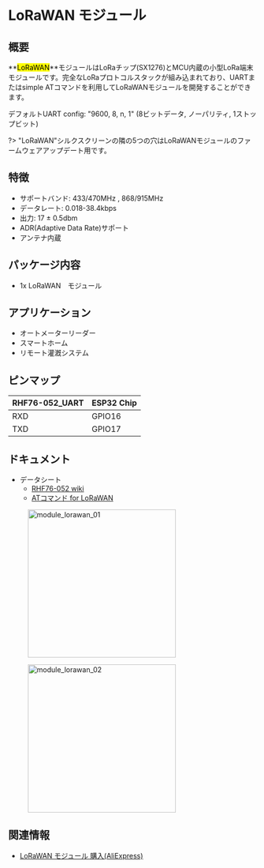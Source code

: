 # LoRaWAN モジュール



## 概要

**<mark>LoRaWAN</mark>**モジュールはLoRaチップ(SX1276)とMCU内蔵の小型LoRa端末モジュールです。完全なLoRaプロトコルスタックが組み込まれており、UARTまたはsimple ATコマンドを利用してLoRaWANモジュールを開発することができます。

デフォルトUART config: "9600, 8, n, 1" (8ビットデータ, ノーパリティ, 1ストップビット)

?> "LoRaWAN"シルクスクリーンの隣の5つの穴はLoRaWANモジュールのファームウェアアップデート用です。

## 特徴

- サポートバンド: 433/470MHz , 868/915MHz
- データレート: 0.018-38.4kbps
- 出力: 17 ± 0.5dbm
- ADR(Adaptive Data Rate)サポート
- アンテナ内蔵

## パッケージ内容

- 1x LoRaWAN　モジュール

## アプリケーション

- オートメーターリーダー
- スマートホーム
- リモート灌漑システム

## ピンマップ

|RHF76-052_UART | ESP32 Chip |
|:--------------|:-----------|
|RXD | GPIO16 |
|TXD | GPIO17 |

## ドキュメント

- データシート
  - [RHF76-052 wiki](http://wiki.ai-thinker.com/sx127x-052)
  - [ATコマンド for LoRaWAN](http://wiki.ai-thinker.com/_media/rhf-ps01509_module_lorawan_class_ac_at_command_specification_-_v4.4.pdf)

<figure>
  <img src="assets/img/product_pics/module/module_lorawan_01.png" alt="module_lorawan_01" width="300px" height="300px">
</figure>
<figure>
  <img src="assets/img/product_pics/module/module_lorawan_02.png" alt="module_lorawan_02" width="300px" height="300px">
</figure>

## 関連情報

- [LoRaWAN モジュール 購入(AliExpress)](https://www.aliexpress.com/store/product/M5Stack-LoRaWAN-433-470-mhz-868-915-mhz-mcx/3226069_32953098569.html)